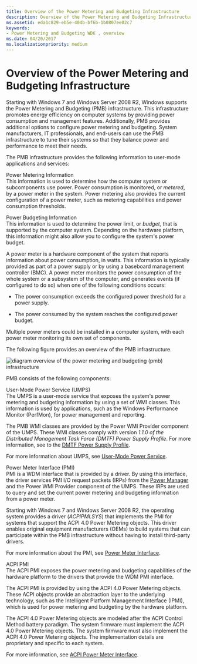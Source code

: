 ```yaml
---
title: Overview of the Power Metering and Budgeting Infrastructure
description: Overview of the Power Metering and Budgeting Infrastructure
ms.assetid: eda1c829-eb5e-404b-bf6b-1b0807ee02c7
keywords:
- Power Metering and Budgeting WDK , overview
ms.date: 04/20/2017
ms.localizationpriority: medium
---
```


# Overview of the Power Metering and Budgeting Infrastructure


Starting with Windows 7 and Windows Server 2008 R2, Windows supports the Power Metering and Budgeting (PMB) infrastructure. This infrastructure promotes energy efficiency on computer systems by providing power consumption and management features. Additionally, PMB provides additional options to configure power metering and budgeting. System manufacturers, IT professionals, and end-users can use the PMB infrastructure to tune their systems so that they balance power and performance to meet their needs.

The PMB infrastructure provides the following information to user-mode applications and services:

<span id="Power_Metering_Information"></span><span id="power_metering_information"></span><span id="POWER_METERING_INFORMATION"></span>Power Metering Information  
This information is used to determine how the computer system or subcomponents use power. Power consumption is monitored, or *metered*, by a power meter in the system. Power metering also provides the current configuration of a power meter, such as metering capabilities and power consumption thresholds.

<span id="Power_Budgeting_Information"></span><span id="power_budgeting_information"></span><span id="POWER_BUDGETING_INFORMATION"></span>Power Budgeting Information  
This information is used to determine the power limit, or *budget*, that is supported by the computer system. Depending on the hardware platform, this information might also allow you to configure the system's power budget.

A power meter is a hardware component of the system that reports information about power consumption, in watts. This information is typically provided as part of a power supply or by using a baseboard management controller (BMC). A power meter monitors the power consumption of the whole system or a subsystem of the computer, and generates events (if configured to do so) when one of the following conditions occurs:

-   The power consumption exceeds the configured power threshold for a power supply.

-   The power consumed by the system reaches the configured power budget.

Multiple power meters could be installed in a computer system, with each power meter monitoring its own set of components.

The following figure provides an overview of the PMB infrastructure.

![diagram overview of the power metering and budgeting (pmb) infrastructure ](images/powermeter-1.png)

PMB consists of the following components:

<span id="User-Mode_Power_Service__UMPS_"></span><span id="user-mode_power_service__umps_"></span><span id="USER-MODE_POWER_SERVICE__UMPS_"></span>User-Mode Power Service (UMPS)  
The UMPS is a user-mode service that exposes the system's power metering and budgeting information by using a set of WMI classes. This information is used by applications, such as the Windows Performance Monitor (PerfMon), for power management and reporting.

The PMB WMI classes are provided by the Power WMI Provider component of the UMPS. These WMI classes comply with version *1.1.0 of the Distributed Management Task Force (DMTF) Power Supply Profile*. For more information, see to the [DMTF Power Supply Profile](http://go.microsoft.com/fwlink/p/?linkid=145048).

For more information about UMPS, see [User-Mode Power Service](user-mode-power-service.md).

<span id="Power_Meter_Interface__PMI__"></span><span id="power_meter_interface__pmi__"></span><span id="POWER_METER_INTERFACE__PMI__"></span>Power Meter Interface (PMI)   
PMI is a WDM interface that is provided by a driver. By using this interface, the driver services PMI I/O request packets (IRPs) from the [Power Manager](https://msdn.microsoft.com/library/windows/hardware/ff559829) and the Power WMI Provider component of the UMPS. These IRPs are used to query and set the current power metering and budgeting information from a power meter.

Starting with Windows 7 and Windows Server 2008 R2, the operating system provides a driver (*ACPIPMI.SYS*) that implements the PMI for systems that support the ACPI 4.0 Power Metering objects. This driver enables original equipment manufacturers (OEMs) to build systems that can participate within the PMB infrastructure without having to install third-party drivers.

For more information about the PMI, see [Power Meter Interface](power-meter-interface.md).

<span id="ACPI_PMI"></span><span id="acpi_pmi"></span>ACPI PMI  
The ACPI PMI exposes the power metering and budgeting capabilities of the hardware platform to the drivers that provide the WDM PMI interface.

The ACPI PMI is provided by using the ACPI 4.0 Power Metering objects. These ACPI objects provide an abstraction layer to the underlying technology, such as the Intelligent Platform Management Interface (IPMI), which is used for power metering and budgeting by the hardware platform.

The ACPI 4.0 Power Metering objects are modeled after the ACPI Control Method battery paradigm. The system firmware must implement the ACPI 4.0 Power Metering objects. The system firmware must also implement the ACPI 4.0 Power Metering objects. The implementation details are proprietary and specific to each system.

For more information, see [ACPI Power Meter Interface](acpi-power-meter-interface.md).

 

 




